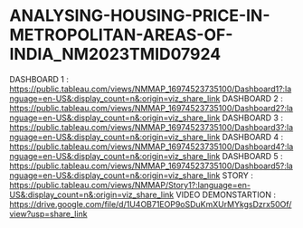 # ANALYSING-HOUSING-PRICE-IN-METROPOLITAN-AREAS-OF-INDIA_NM2023TMID07924
DASHBOARD 1 : https://public.tableau.com/views/NMMAP_16974523735100/Dashboard1?:language=en-US&:display_count=n&:origin=viz_share_link
DASHBOARD 2 : https://public.tableau.com/views/NMMAP_16974523735100/Dashboard2?:language=en-US&:display_count=n&:origin=viz_share_link
DASHBOARD 3 : https://public.tableau.com/views/NMMAP_16974523735100/Dashboard3?:language=en-US&:display_count=n&:origin=viz_share_link
DASHBOARD 4 : https://public.tableau.com/views/NMMAP_16974523735100/Dashboard4?:language=en-US&:display_count=n&:origin=viz_share_link
DASHBOARD 5 : https://public.tableau.com/views/NMMAP_16974523735100/Dashboard5?:language=en-US&:display_count=n&:origin=viz_share_link
STORY       : https://public.tableau.com/views/NMMAP/Story1?:language=en-US&:display_count=n&:origin=viz_share_link
VIDEO DEMONSTARTION : https://drive.google.com/file/d/1U4OB71EOP9oSDuKmXUrMYkgsDzrx50Of/view?usp=share_link
